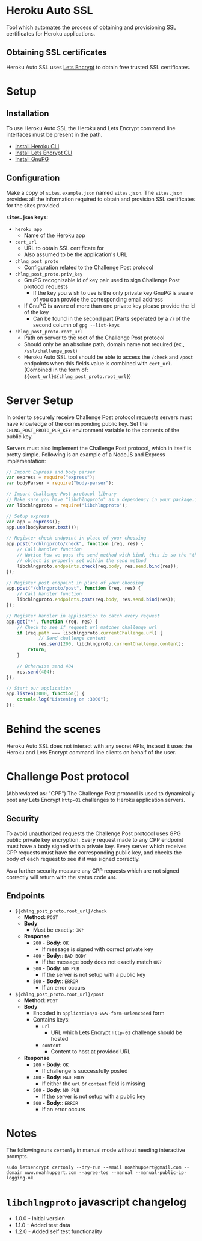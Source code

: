 # Heroku Auto SSL
Tool which automates the process of obtaining and provisioning SSL certificates for Heroku applications.

## Obtaining SSL certificates
Heroku Auto SSL uses [Lets Encrypt](https://letsencrypt.org/) to obtain free trusted SSL certificates.

# Setup
## Installation
To use Heroku Auto SSL the Heroku and Lets Encrypt command line interfaces must be present in the path.

- [Install Heroku CLI](https://devcenter.heroku.com/articles/heroku-command-line)
- [Install Lets Encrypt CLI](https://certbot.eff.org)
- [Install GnuPG](https://www.gnupg.org/download/index.html)

## Configuration
Make a copy of `sites.example.json` named `sites.json`.
The `sites.json` provides all the information required to obtain and provision SSL certificates for the sites provided.

**`sites.json` keys**:
- `heroku_app`
    - Name of the Heroku app
- `cert_url`
    - URL to obtain SSL certificate for
    - Also assumed to be the application's URL
- `chlng_post_proto`
    - Configuration related to the Challenge Post protocol
- `chlng_post_proto.priv_key`
    - GnuPG recognizable id of key pair used to sign Challenge Post protocol requests
        - If the key you wish to use is the only private key GnuPG is aware of you can provide the corresponding email address
	- If GnuPG is aware of more than one private key please provide the id of the key
	    - Can be found in the second part (Parts seperated by a `/`) of the second column of `gpg --list-keys`
- `chlng_post_proto.root_url`
    - Path on server to the root of the Challenge Post protocol
    - Should only be an absolute path, domain name not required (ex., `/ssl/challenge_post`)
    - Heroku Auto SSL tool should be able to access the `/check` and `/post` endpoints when this fields value is
    combined with `cert_url`. (Combined in the form of: `${cert_url}${chlng_post_proto.root_url}`)

# Server Setup
In order to securely receive Challenge Post protocol requests servers must have knowledge of the corresponding public
key. Set the `CHLNG_POST_PROTO_PUB_KEY` environment variable to the contents of the public key.

Servers must also implement the Challenge Post protocol, which in itself is pretty simple. Following is an example of a
NodeJS and Express implementation:

```js
// Import Express and body parser
var express = require("express");
var bodyParser = require("body-parser");

// Import Challenge Post protocol library
// Make sure you have "libchlngproto" as a dependency in your package.json
var libchlngproto = require("libchlngproto");

// Setup express
var app = express();
app.use(bodyParser.text());

// Register check endpoint in place of your choosing
app.post("/chlngproto/check", function (req, res) {
    // Call handler function
    // Notice how we pass the send method with bind, this is so the "this"
    // object is properly set within the send method
    libchlngproto.endpoints.check(req.body, res.send.bind(res));
});

// Register post endpoint in place of your choosing
app.post("/chlngproto/post", function (req, res) {
    // Call handler function
    libchlngproto.endpoints.post(req.body, res.send.bind(res));
});

// Register handler in application to catch every request
app.get("*", function (req, res) {
    // Check to see if request url matches challenge url
    if (req.path === libchlngproto.currentChallenge.url) {
            // Send challenge content
            res.send(200, libchlngproto.currentChallenge.content);
	    return;
    }

    // Otherwise send 404
    res.send(404);
});

// Start our application
app.listen(3000, function() {
	console.log("Listening on :3000");
});
```

# Behind the scenes
Heroku Auto SSL does not interact with any secret APIs, instead it uses the Heroku and Lets Encrypt command line
clients on behalf of the user.

# Challenge Post protocol
(Abbreviated as: "CPP")
The Challenge Post protocol is used to dynamically post any Lets Encrypt `http-01` challenges to Heroku application
servers.

## Security
To avoid unauthorized requests the Challenge Post protocol uses GPG public private key encryption. Every request made to
any CPP endpoint must have a body signed with a private key. Every server which receives CPP requests must have the
corresponding public key, and checks the body of each request to see if it was signed correctly.

As a further security measure any CPP requests which are not signed correctly will return with the status code `404`.

## Endpoints
- `${chlng_post_proto.root_url}/check`
    - **Method:** `POST`
    - **Body**
        - Must be exactly: `OK?`
    - **Response**
        - `200` - **Body:** `OK`
            - If message is signed with correct private key
        - `400` - **Body:**: `BAD BODY`
            - If the message body does not exactly match `OK?`
        - `500` - **Body:** `NO PUB`
            - If the server is not setup with a public key
        - `500` - **Body:**: `ERROR`
            - If an error occurs
- `${chlng_post_proto.root_url}/post`
    - **Method:** `POST`
    - **Body**
        - Encoded in `application/x-www-form-urlencoded` form
        - Contains keys:
            - `url`
                - URL which Lets Encrypt `http-01` challenge should be hosted
            - `content`
                - Content to host at provided URL
    - **Response**
        - `200` - **Body:** `OK`
            - If challenge is successfully posted
        - `400` - **Body:** `BAD BODY`
            - If either the `url` or `content` field is missing
        - `500` - **Body:** `NO PUB`
            - If the server is not setup with a public key
        - `500` - **Body:**: `ERROR`
            - If an error occurs

# Notes
The following runs `certonly` in manual mode without needing interactive prompts.  

```
sudo letsencrypt certonly --dry-run --email noahhuppert@gmail.com --domain www.noahhuppert.com --agree-tos --manual --manual-public-ip-logging-ok
```

# `libchlngproto` javascript changelog
- 1.0.0 - Initial version
- 1.1.0 - Added test data
- 1.2.0 - Added self test functionality
